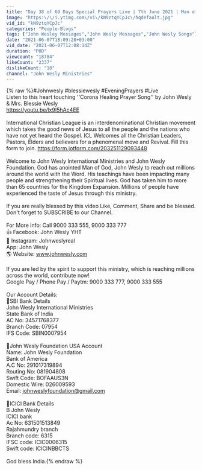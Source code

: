 ```yaml
---
title: "Day 38 of 60 Days Special Prayers Live | 7th June 2021 | Man of God, John Wesly & Mrs. Blessie Wesly"
image: "https:\/\/i.ytimg.com\/vi\/kN9ztqYCpJc\/hqdefault.jpg"
vid_id: "kN9ztqYCpJc"
categories: "People-Blogs"
tags: ["John Wesley Messages","John Wesly Messages","John Wesly Songs"]
date: "2021-06-07T18:09:28+03:00"
vid_date: "2021-06-07T12:08:14Z"
duration: "P0D"
viewcount: "18784"
likeCount: "2337"
dislikeCount: "18"
channel: "John Wesly Ministries"
---
```

{% raw %}#Johnwesly #blessiewesly #EveningPrayers #Live<br />Listen to this heart touching ''Corona Healing Prayer Song'' by John Wesly &amp; Mrs. Blessie Wesly<br /><a rel="nofollow" target="blank" href="https://youtu.be/lx9I5hAc4EE">https://youtu.be/lx9I5hAc4EE</a><br /><br />International Christian League  is an interdenominational Christian movement which takes the good news of Jesus to all the people and the nations who have not yet heard the Gospel. ICL Welcomes all the Christian Leaders, Pastors, Elders and believers for a phenomenal move and Revival. Fill this form to join.  <a rel="nofollow" target="blank" href="https://form.jotform.com/203251129093448">https://form.jotform.com/203251129093448</a> <br /><br />Welcome to John Wesly International Ministries and John Wesly Foundation. God has anointed Man of God, John Wesly  to reach out millions around the world with the Word. His teachings have been impacting many people and strengthening their Spiritual lives. God has taken him to more than 65 countries for the Kingdom Expansion. Millions of people have experienced the taste of Jesus through this ministry. <br /><br /> If you are really blessed by this video  Like, Comment, Share and be blessed. Don't forget to SUBSCRIBE to our Channel.<br /><br />For More info: Call 9000 333 555, 9000 333 777<br />👍 Facebook: John Wesly YHT<br />📸 Instagram: Johnweslyreal<br />App: John Wesly<br />🌎 Website: www.johnwesly.com<br /><br />If you are led by the spirit to support this ministry, which is reaching millions across the world, contribute now! <br />Google Pay / Phone Pay / Paytm: 9000 333 777, 9000 333 555<br /><br />Our Account Details:<br />🔴SBI Bank Details<br />John Wesly International Ministries<br />State Bank of India<br />AC No: 34571768377<br />Branch Code: 07954<br />IFS Code: SBIN0007954<br /><br />🔴John Wesly Foundation USA Account<br />Name: John Wesly Foundation<br />Bank of America<br />A.C No: 291017319894<br />Routing No: 081904808<br />Swift Code: BOFAAUS3N<br />Domestic Wire: 026009593<br />Email: johnweslyfoundation@gmail.com<br /><br />🔴ICICI Bank Details<br />B John Wesly<br />ICICI bank <br />Ac No: 631501513849<br />Rajahmundry branch<br />Branch code: 6315<br />IFSC code: ICIC0006315<br />Swift code: ICICINBBCTS<br /><br />God bless India.{% endraw %}
